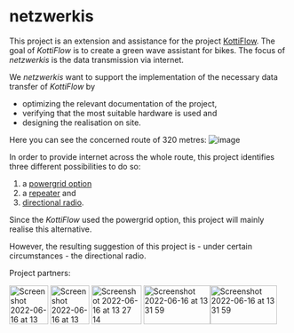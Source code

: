 # netzwerkis

This project is an extension and assistance for the project [KottiFlow](https://github.com/Obismadi99/KottiFlow). The goal of *KottiFlow* is to create a green wave assistant for bikes. The focus of *netzwerkis* is the data transmission via internet.

We *netzwerkis* want to support the implementation of the necessary data transfer of *KottiFlow* by 
* optimizing the relevant documentation of the project, 
* verifying that the most suitable hardware is used and 
* designing the realisation on site.

Here you can see the concerned route of 320 metres:
![image](https://user-images.githubusercontent.com/72743667/191537615-d827f714-92d7-4294-8dfa-3f9887f1622c.png)

In order to provide internet across the whole route, this project identifies three different possibilities to do so:
1. a [powergrid option](https://github.com/martlemoree/netzwerkis/wiki/Construction-plan) 
2. a [repeater](https://github.com/martlemoree/netzwerkis/wiki/Alternative-solutions#repeater-variant) and 
3. [directional radio](https://github.com/martlemoree/netzwerkis/wiki/Alternative-solutions#repeater-variant).

Since the *KottiFlow* used the powergrid option, this project will mainly realise this alternative.

However, the resulting suggestion of this project is  - under certain circumstances - the directional radio.


Project partners:

[<img width="70" height="70" alt="Screenshot 2022-06-16 at 13 30 30" src="https://user-images.githubusercontent.com/107621070/174060790-d9e71d79-9389-4c0c-9272-6a89a32dda01.png">](https://www.fixmycity.de) [<img width="70" height="70" alt="Screenshot 2022-06-16 at 13 23 11" src="https://user-images.githubusercontent.com/107621070/174059941-b43acfea-c277-42dd-ae67-764d6a949d9a.png">](https://radbahn.berlin/de) [<img width="90" height="70" alt="Screenshot 2022-06-16 at 13 27 14" src="https://user-images.githubusercontent.com/72743667/190590223-5adc3ba7-381f-4876-8152-6979e4ed24bb.png">](https://citylab-berlin.org/de/start/) [<img width="120" height="70" alt="Screenshot 2022-06-16 at 13 31 59" src="https://user-images.githubusercontent.com/72743667/190590677-51242270-4e64-45e0-8d82-37ee6e845423.png">](https://www.htw-berlin.de/)[<img width="120" height="70" alt="Screenshot 2022-06-16 at 13 31 59" src="https://user-images.githubusercontent.com/72743667/191470213-455aa0b6-0de9-490d-b4e7-6faefd86a04d.png">](https://www.tu.berlin/)

